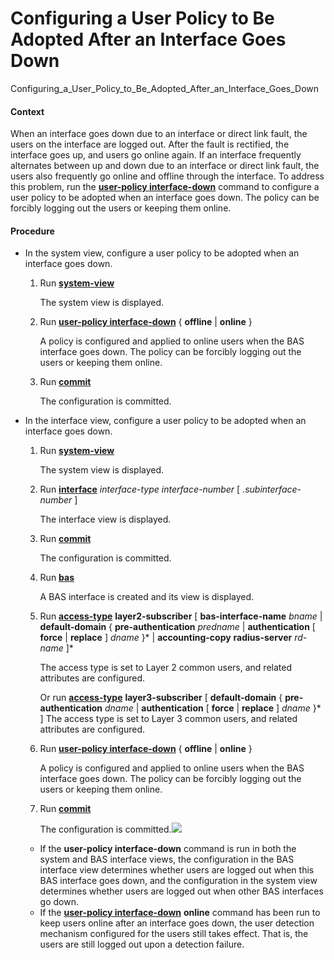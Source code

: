 Configuring a User Policy to Be Adopted After an Interface Goes Down
====================================================================

Configuring_a_User_Policy_to_Be_Adopted_After_an_Interface_Goes_Down

#### Context

When an interface goes down due to an interface or direct link fault, the users on the interface are logged out. After the fault is rectified, the interface goes up, and users go online again. If an interface frequently alternates between up and down due to an interface or direct link fault, the users also frequently go online and offline through the interface. To address this problem, run the [**user-policy interface-down**](cmdqueryname=user-policy+interface-down) command to configure a user policy to be adopted when an interface goes down. The policy can be forcibly logging out the users or keeping them online.


#### Procedure

* In the system view, configure a user policy to be adopted when an interface goes down.
  
  
  1. Run [**system-view**](cmdqueryname=system-view)
     
     The system view is displayed.
  2. Run [**user-policy interface-down**](cmdqueryname=user-policy+interface-down) { **offline** | **online** }
     
     A policy is configured and applied to online users when the BAS interface goes down. The policy can be forcibly logging out the users or keeping them online.
  3. Run [**commit**](cmdqueryname=commit)
     
     The configuration is committed.
* In the interface view, configure a user policy to be adopted when an interface goes down.
  
  
  1. Run [**system-view**](cmdqueryname=system-view)
     
     The system view is displayed.
  2. Run [**interface**](cmdqueryname=interface) *interface-type interface-number* [ *.subinterface-number* ]
     
     The interface view is displayed.
  3. Run [**commit**](cmdqueryname=commit)
     
     The configuration is committed.
  4. Run [**bas**](cmdqueryname=bas)
     
     A BAS interface is created and its view is displayed.
  5. Run [**access-type**](cmdqueryname=access-type) **layer2-subscriber** [ **bas-interface-name** *bname* | **default-domain** { **pre-authentication** *predname* | **authentication** [ **force** | **replace** ] *dname* }\* | **accounting-copy** **radius-server** *rd-name* ]\*
     
     The access type is set to Layer 2 common users, and related attributes are configured.
     
     Or run [**access-type**](cmdqueryname=access-type) **layer3-subscriber** [ **default-domain** { **pre-authentication** *dname* | **authentication** [ **force** | **replace** ] *dname* }\* ] The access type is set to Layer 3 common users, and related attributes are configured.
  6. Run [**user-policy interface-down**](cmdqueryname=user-policy+interface-down) { **offline** | **online** }
     
     A policy is configured and applied to online users when the BAS interface goes down. The policy can be forcibly logging out the users or keeping them online.
  7. Run [**commit**](cmdqueryname=commit)
     
     The configuration is committed.![](../../../../public_sys-resources/note_3.0-en-us.png) 
  + If the **user-policy interface-down** command is run in both the system and BAS interface views, the configuration in the BAS interface view determines whether users are logged out when this BAS interface goes down, and the configuration in the system view determines whether users are logged out when other BAS interfaces go down.
  + If the [**user-policy interface-down**](cmdqueryname=user-policy+interface-down) **online** command has been run to keep users online after an interface goes down, the user detection mechanism configured for the users still takes effect. That is, the users are still logged out upon a detection failure.